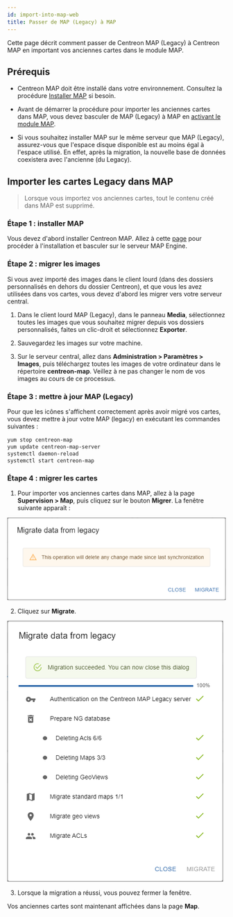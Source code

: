 ```yaml
---
id: import-into-map-web
title: Passer de MAP (Legacy) à MAP
---
```


Cette page décrit comment passer de Centreon MAP (Legacy) à Centreon MAP en important vos anciennes cartes dans le module MAP.

## Prérequis

- Centreon MAP doit être installé dans votre environnement. Consultez la procédure [Installer MAP](map-web-install.md) si besoin.

- Avant de démarrer la procédure pour importer les anciennes cartes dans MAP, vous devez basculer de MAP (Legacy) à MAP en [activant le module MAP](./map-web-install.md#étape-3--activer-le-module-map).

- Si vous souhaitez installer MAP sur le même serveur que MAP (Legacy), assurez-vous que l'espace disque disponible est au moins égal à l'espace utilisé. En effet, après la migration, la nouvelle base de données coexistera avec l'ancienne (du Legacy).

## Importer les cartes Legacy dans MAP

> Lorsque vous importez vos anciennes cartes, tout le contenu créé dans MAP est supprimé.

### Étape 1 : installer MAP

Vous devez d'abord installer Centreon MAP. Allez à cette [page](map-web-install.md) pour procéder à l'installation et basculer sur le serveur MAP Engine.

### Étape 2 : migrer les images

Si vous avez importé des images dans le client lourd (dans des dossiers personnalisés en dehors du dossier Centreon), et que vous les avez utilisées dans vos cartes, vous devez d'abord les migrer vers votre serveur central.

1. Dans le client lourd MAP (Legacy), dans le panneau **Media**, sélectionnez toutes les images que vous souhaitez migrer depuis vos dossiers personnalisés, faites un clic-droit et sélectionnez **Exporter**.

2. Sauvegardez les images sur votre machine.

3. Sur le serveur central, allez dans **Administration > Paramètres > Images**, puis téléchargez toutes les images de votre ordinateur dans le répertoire **centreon-map**. Veillez à ne pas changer le nom de vos images au cours de ce processus.

### Étape 3 : mettre à jour MAP (Legacy)

Pour que les icônes s'affichent correctement après avoir migré vos cartes, vous devez mettre à jour votre MAP (legacy) en exécutant les commandes suivantes :

```shell
yum stop centreon-map
yum update centreon-map-server
systemctl daemon-reload
systemctl start centreon-map
```

### Étape 4 : migrer les cartes

1. Pour importer vos anciennes cartes dans MAP, allez à la page **Supervision > Map**, puis cliquez sur le bouton **Migrer**. La fenêtre suivante apparaît :

  ![image](../assets/graph-views/ng/map-migrate-1.png)

2. Cliquez sur **Migrate**.
 
  ![image](../assets/graph-views/ng/map-migrate-2.png)

3. Lorsque la migration a réussi, vous pouvez fermer la fenêtre.

Vos anciennes cartes sont maintenant affichées dans la page **Map**. 
